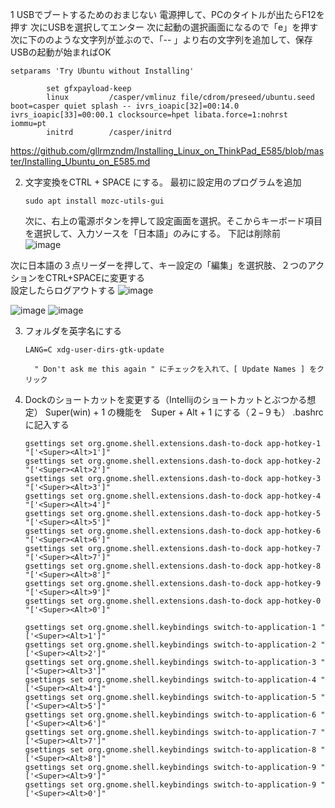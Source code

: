 1 USBでブートするためのおまじない
  電源押して、PCのタイトルが出たらF12を押す
  次にUSBを選択してエンター
  次に起動の選択画面になるので「e」を押す
  次に下ののような文字列が並ぶので、「-- 」より右の文字列を追加して、保存
  USBの起動が始まればOK
```
setparams 'Try Ubuntu without Installing'

        set gfxpayload-keep
        linux         /casper/vmlinuz file/cdrom/preseed/ubuntu.seed boot=casper quiet splash -- ivrs_ioapic[32]=00:14.0 ivrs_ioapic[33]=00:00.1 clocksource=hpet libata.force=1:nohrst iommu=pt
        initrd        /casper/initrd
```
https://github.com/gllrmzndm/Installing_Linux_on_ThinkPad_E585/blob/master/Installing_Ubuntu_on_E585.md

2. 文字変換をCTRL + SPACE にする。
   最初に設定用のプログラムを追加
   ```
   sudo apt install mozc-utils-gui
   ```
   次に、右上の電源ボタンを押して設定画面を選択。そこからキーボード項目を選択して、入力ソースを「日本語」のみにする。
   下記は削除前  
![image](https://github.com/kaooshim/ubuntusetup/assets/63496960/72da2672-8c4b-4eb7-9770-941abd398f45)


次に日本語の３点リーダーを押して、キー設定の「編集」を選択肢、２つのアクションをCTRL+SPACEに変更する  
設定したらログアウトする
![image](https://github.com/kaooshim/ubuntusetup/assets/63496960/4c623ad5-ef52-42b7-bff3-df02f9d958b9)

![image](https://github.com/kaooshim/ubuntusetup/assets/63496960/4ddae190-5e5e-4b15-abe3-9316341e6b9e)
![image](https://github.com/kaooshim/ubuntusetup/assets/63496960/a5225e56-f9a9-491a-b389-7928a6843085)

3. フォルダを英字名にする
   ```
   LANG=C xdg-user-dirs-gtk-update
   ```
         " Don't ask me this again " にチェックを入れて、[ Update Names ] をクリック

4. Dockのショートカットを変更する（Intellijのショートカットとぶつかる想定）
   Super(win) + 1 の機能を　Super + Alt + 1 にする（２−９も）
   .bashrc に記入する
   ```
   gsettings set org.gnome.shell.extensions.dash-to-dock app-hotkey-1 "['<Super><Alt>1']"
   gsettings set org.gnome.shell.extensions.dash-to-dock app-hotkey-2 "['<Super><Alt>2']"
   gsettings set org.gnome.shell.extensions.dash-to-dock app-hotkey-3 "['<Super><Alt>3']"
   gsettings set org.gnome.shell.extensions.dash-to-dock app-hotkey-4 "['<Super><Alt>4']"
   gsettings set org.gnome.shell.extensions.dash-to-dock app-hotkey-5 "['<Super><Alt>5']"
   gsettings set org.gnome.shell.extensions.dash-to-dock app-hotkey-6 "['<Super><Alt>6']"
   gsettings set org.gnome.shell.extensions.dash-to-dock app-hotkey-7 "['<Super><Alt>7']"
   gsettings set org.gnome.shell.extensions.dash-to-dock app-hotkey-8 "['<Super><Alt>8']"
   gsettings set org.gnome.shell.extensions.dash-to-dock app-hotkey-9 "['<Super><Alt>9']"
   gsettings set org.gnome.shell.extensions.dash-to-dock app-hotkey-0 "['<Super><Alt>0']"
   
   gsettings set org.gnome.shell.keybindings switch-to-application-1 "['<Super><Alt>1']"
   gsettings set org.gnome.shell.keybindings switch-to-application-2 "['<Super><Alt>2']"
   gsettings set org.gnome.shell.keybindings switch-to-application-3 "['<Super><Alt>3']"
   gsettings set org.gnome.shell.keybindings switch-to-application-4 "['<Super><Alt>4']"
   gsettings set org.gnome.shell.keybindings switch-to-application-5 "['<Super><Alt>5']"
   gsettings set org.gnome.shell.keybindings switch-to-application-6 "['<Super><Alt>6']"
   gsettings set org.gnome.shell.keybindings switch-to-application-7 "['<Super><Alt>7']"
   gsettings set org.gnome.shell.keybindings switch-to-application-8 "['<Super><Alt>8']"
   gsettings set org.gnome.shell.keybindings switch-to-application-9 "['<Super><Alt>9']"
   gsettings set org.gnome.shell.keybindings switch-to-application-9 "['<Super><Alt>0']"
   ```




   
 

   

